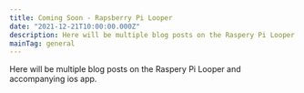 ```yaml
---
title: Coming Soon - Rapsberry Pi Looper
date: "2021-12-21T10:00:00.000Z"
description: Here will be multiple blog posts on the Raspery Pi Looper and accompanying ios app.
mainTag: general
---
```


Here will be multiple blog posts on the Raspery Pi Looper and accompanying ios app.